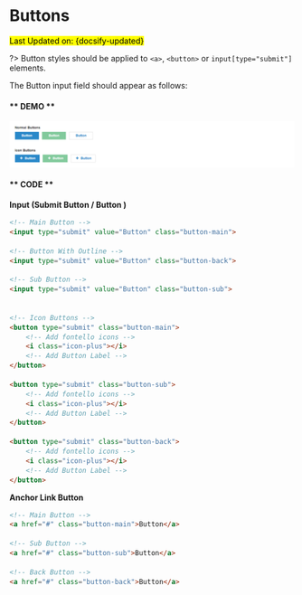 # Buttons
<mark>Last Updated on: {docsify-updated}</mark>

?> Button styles should be applied to `<a>`, `<button>` or `input[type="submit"]` elements.

The Button input field should appear as follows:

<!-- tabs:start -->

#### ** DEMO **

![Buttons Input Field](images/buttons.png)


#### ** CODE **

**Input (Submit Button / Button )**

```HTML
<!-- Main Button -->
<input type="submit" value="Button" class="button-main">

<!-- Button With Outline -->
<input type="submit" value="Button" class="button-back">

<!-- Sub Button -->
<input type="submit" value="Button" class="button-sub">


<!-- Icon Buttons -->
<button type="submit" class="button-main">
	<!-- Add fontello icons -->
	<i class="icon-plus"></i>
	<!-- Add Button Label -->
</button>

<button type="submit" class="button-sub">
	<!-- Add fontello icons -->
	<i class="icon-plus"></i>
	<!-- Add Button Label -->
</button>

<button type="submit" class="button-back">
	<!-- Add fontello icons -->
	<i class="icon-plus"></i>
	<!-- Add Button Label -->
</button>
```

**Anchor Link Button**

```HTML
<!-- Main Button -->
<a href="#" class="button-main">Button</a>

<!-- Sub Button -->
<a href="#" class="button-sub">Button</a>

<!-- Back Button -->
<a href="#" class="button-back">Button</a>
```

<!-- tabs:end -->